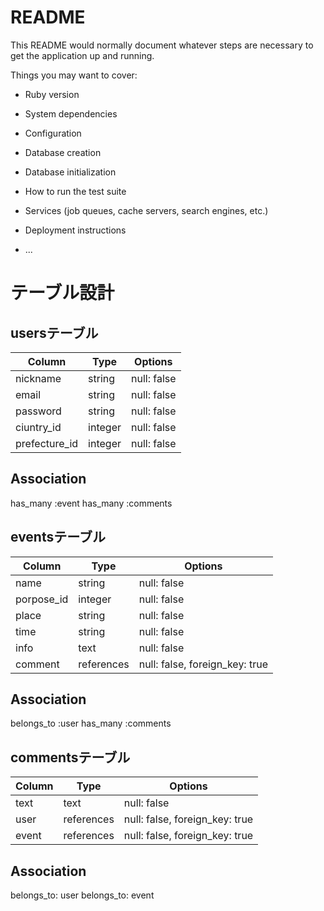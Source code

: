 # README

This README would normally document whatever steps are necessary to get the
application up and running.

Things you may want to cover:

* Ruby version

* System dependencies

* Configuration

* Database creation

* Database initialization

* How to run the test suite

* Services (job queues, cache servers, search engines, etc.)

* Deployment instructions

* ...

# テーブル設計

## usersテーブル

| Column            | Type      | Options                        |
| ----------------- | --------- | ------------------------------ |
| nickname          | string    | null: false                    |
| email             | string    | null: false                    |
| password          | string    | null: false                    |
| ciuntry_id        | integer   | null: false                    |
| prefecture_id     | integer   | null: false                    |

## Association
has_many :event
has_many :comments


## eventsテーブル

| Column            | Type      | Options                        |
| ----------------- | --------- | ------------------------------ |
| name              | string    | null: false                    |
| porpose_id        | integer   | null: false                    |
| place             | string    | null: false                    |
| time              | string    | null: false                    |
| info              | text      | null: false                    |
| comment           | references| null: false, foreign_key: true |

## Association
belongs_to :user
has_many :comments


## commentsテーブル

| Column            | Type      | Options                        |
| ----------------- | --------- | ------------------------------ |
| text              | text      | null: false                    |
| user              | references| null: false, foreign_key: true |
| event             | references| null: false, foreign_key: true |

## Association
belongs_to: user
belongs_to: event